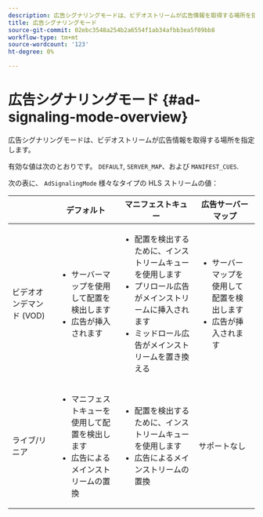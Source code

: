 ```yaml
---
description: 広告シグナリングモードは、ビデオストリームが広告情報を取得する場所を指定します。
title: 広告シグナリングモード
source-git-commit: 02ebc3548a254b2a6554f1ab34afbb3ea5f09bb8
workflow-type: tm+mt
source-wordcount: '123'
ht-degree: 0%

---
```


# 広告シグナリングモード {#ad-signaling-mode-overview}

広告シグナリングモードは、ビデオストリームが広告情報を取得する場所を指定します。

有効な値は次のとおりです。 `DEFAULT`, `SERVER_MAP`、および `MANIFEST_CUES`.

次の表に、 `AdSignalingMode` 様々なタイプの HLS ストリームの値：

<table frame="all" colsep="1" rowsep="1" id="table_AdSignalingMode"> 
 <thead> 
  <tr rowsep="1"> 
   <th colname="1" class="entry"> </th> 
   <th colname="2" class="entry"> デフォルト </th> 
   <th colname="3" class="entry"> マニフェストキュー </th> 
   <th colname="4" class="entry"> 広告サーバーマップ </th> 
  </tr> 
 </thead>
 <tbody> 
  <tr rowsep="1"> 
   <td colname="1"> ビデオオンデマンド (VOD) </td> 
   <td colname="2"> 
    <ul id="ul_E79DA79107364D0D8B46A1859CA75B5C"> 
     <li id="li_B259ED87743F463095071F58DC840E39"> サーバーマップを使用して配置を検出します </li> 
     <li id="li_8957E4151466467BA6C954E5010E34EA"> 広告が挿入されます </li> 
    </ul> </td> 
   <td colname="3"> 
    <ul id="ul_D462C76717D94DE09915BDF6E9B3FB68"> 
     <li id="li_FB46108F4AD9457D99D2618ABEF7DBD1"> 配置を検出するために、インストリームキューを使用します </li> 
     <li id="li_C3F7FBB98F524CEF97D17318C292E9EA"> プリロール広告がメインストリームに挿入されます </li> 
     <li id="li_A56E1545F84840DFA6D065DA60E98C31"> ミッドロール広告がメインストリームを置き換える </li> 
    </ul> </td> 
   <td colname="4"> 
    <ul id="ul_F10192B1B6F745CBB0D4C1A6D52A57B4"> 
     <li id="li_2ADACF71FA5F4A08A00A3399F5593420"> サーバーマップを使用して配置を検出します </li> 
     <li id="li_1201085B9C554A4BBD471E7EB2E363AC"> 広告が挿入されます </li> 
    </ul> </td> 
  </tr> 
  <tr rowsep="0"> 
   <td colname="1"> ライブ/リニア </td> 
   <td colname="2"> 
    <ul id="ul_82AAC9EE056F49E999F809536A96C2F8"> 
     <li id="li_73BAD2BAA95F4592808B77F8DA436237"> マニフェストキューを使用して配置を検出します </li> 
     <li id="li_A97B6F61078D4149A984B2412021E103"> 広告によるメインストリームの置換 </li> 
    </ul> </td> 
   <td colname="3"> 
    <ul id="ul_CAED2D4F46334D76AE025482881BF843"> 
     <li id="li_A8023845A037482DBFDEF7EF247FECFD"> 配置を検出するために、インストリームキューを使用します </li> 
     <li id="li_62A3CDAD249344EB89043B2AE0F4D7FF"> 広告によるメインストリームの置換 </li> 
    </ul> </td> 
   <td colname="4"> サポートなし </td> 
  </tr> 
 </tbody> 
</table>

